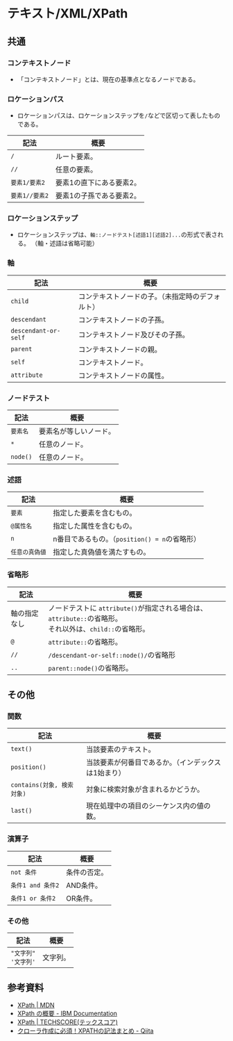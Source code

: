# テキスト/XML/XPath

## 共通

### コンテキストノード

- 「コンテキストノード」とは、現在の基準点となるノードである。

### ロケーションパス

- ロケーションパスは、ロケーションステップを`/`などで区切って表したものである。

| 記法           | 概要                     |
| -------------- | ------------------------ |
| `/`            | ルート要素。             |
| `//`           | 任意の要素。             |
| `要素1/要素2`  | 要素1の直下にある要素2。 |
| `要素1//要素2` | 要素1の子孫である要素2。 |

### ロケーションステップ

- ロケーションステップは、`軸::ノードテスト[述語1][述語2]...`の形式で表される。
  （軸・述語は省略可能）

### 軸

| 記法                 | 概要                                             |
| -------------------- | ------------------------------------------------ |
| `child`              | コンテキストノードの子。（未指定時のデフォルト） |
| `descendant`         | コンテキストノードの子孫。                       |
| `descendant-or-self` | コンテキストノード及びその子孫。                 |
| `parent`             | コンテキストノードの親。                         |
| `self`               | コンテキストノード。                             |
| `attribute`          | コンテキストノードの属性。                       |

### ノードテスト

| 記法     | 概要                   |
| -------- | ---------------------- |
| `要素名` | 要素名が等しいノード。 |
| `*`      | 任意のノード。         |
| `node()` | 任意のノード。         |

### 述語

| 記法           | 概要                                          |
| -------------- | --------------------------------------------- |
| `要素`         | 指定した要素を含むもの。                      |
| `@属性名`      | 指定した属性を含むもの。                      |
| `n`            | n番目であるもの。（`position() = n`の省略形） |
| `任意の真偽値` | 指定した真偽値を満たすもの。                  |

### 省略形

| 記法         | 概要                                                         |
| ------------ | ------------------------------------------------------------ |
| 軸の指定なし | ノードテストに `attribute()`が指定される場合は、`attribute::`の省略形。<br />それ以外は、`child::`の省略形。 |
| `@`          | `attribute::`の省略形。                                      |
| `//`         | `/descendant-or-self::node()/`の省略形                       |
| `..`         | `parent::node()`の省略形。                                   |

## その他

### 関数

| 記法                       | 概要                                                |
| -------------------------- | --------------------------------------------------- |
| `text()`                   | 当該要素のテキスト。                                |
| `position()`               | 当該要素が何番目であるか。（インデックスは1始まり） |
| `contains(対象, 検索対象)` | 対象に検索対象が含まれるかどうか。                  |
| `last()`                   | 現在処理中の項目のシーケンス内の値の数。            |

### 演算子

| 記法              | 概要         |
| ----------------- | ------------ |
| `not 条件`        | 条件の否定。 |
| `条件1 and 条件2` | AND条件。    |
| `条件1 or 条件2`  | OR条件。     |

### その他

| 記法                       | 概要     |
| -------------------------- | -------- |
| `"文字列"`<br />`'文字列'` | 文字列。 |

## 参考資料

- [XPath | MDN](https://developer.mozilla.org/ja/docs/Web/XPath)
- [XPath の概要 - IBM Documentation](https://www.ibm.com/docs/ja/i/7.2?topic=programming-overview-xpath)
- [XPath | TECHSCORE(テックスコア)](https://www.techscore.com/tech/XML/XPath/)
- [クローラ作成に必須！XPATHの記法まとめ - Qiita](https://qiita.com/rllllho/items/cb1187cec0fb17fc650a)
